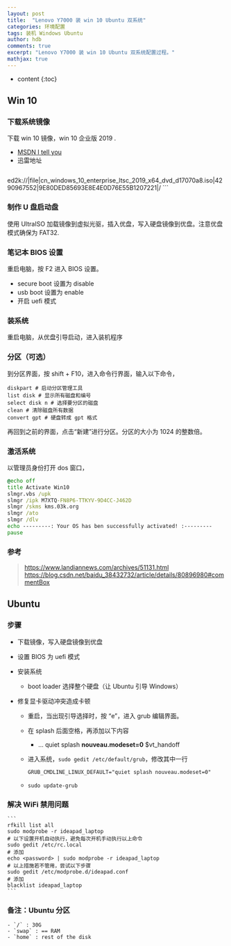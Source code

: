 ```yaml
---
layout: post
title:  "Lenovo Y7000 装 win 10 Ubuntu 双系统"
categories: 环境配置
tags: 装机 Windows Ubuntu 
author: hdb
comments: true
excerpt: "Lenovo Y7000 装 win 10 Ubuntu 双系统配置过程。"
mathjax: true
---
```


* content
{:toc}

## Win 10

### 下载系统镜像

下载 win 10 镜像，win 10 企业版 2019 . 
- [MSDN I tell you](https://msdn.itellyou.cn/)
- 迅雷地址
	```
ed2k://|file|cn_windows_10_enterprise_ltsc_2019_x64_dvd_d17070a8.iso|4290967552|9E80DED85693E8E4E0D76E55B1207221|/
	```

### 制作 U 盘启动盘

使用 UltraISO 加载镜像到虚拟光驱，插入优盘，写入硬盘镜像到优盘。注意优盘模式确保为 FAT32.

### 笔记本 BIOS 设置

重启电脑，按 F2 进入 BIOS 设置。

- secure boot 设置为 disable
- usb boot 设置为 enable
- 开启 uefi 模式

### 装系统

重启电脑，从优盘引导启动，进入装机程序

### 分区（可选）

到分区界面，按 shift + F10，进入命令行界面，输入以下命令，

```
diskpart # 启动分区管理工具
list disk # 显示所有磁盘和编号
select disk n # 选择要分区的磁盘
clean # 清除磁盘所有数据
convert gpt # 硬盘转成 gpt 格式
```

再回到之前的界面，点击“新建”进行分区。分区的大小为 1024 的整数倍。

### 激活系统


以管理员身份打开 dos 窗口，
```bat
@echo off
title Activate Win10
slmgr.vbs /upk
slmgr /ipk M7XTQ-FN8P6-TTKYV-9D4CC-J462D
slmgr /skms kms.03k.org
slmgr /ato
slmgr /dlv
echo ---------: Your OS has ben successfully activated! :---------
pause
```

### 参考

>https://www.landiannews.com/archives/51131.html<br>https://blog.csdn.net/baidu_38432732/article/details/80896980#commentBox

## Ubuntu

### 步骤

- 下载镜像，写入硬盘镜像到优盘
- 设置 BIOS 为 uefi 模式
- 安装系统
  
    - boot loader 选择整个硬盘（让 Ubuntu 引导 Windows） 
- 修复显卡驱动冲突造成卡顿
    - 重启，当出现引导选择时，按 “e”，进入 grub 编辑界面。
    - 在 splash 后面空格，再添加以下内容
      
        - ... quiet splash **nouveau.modeset=0** $vt_handoff
    - 进入系统，`sudo gedit /etc/default/grub`，修改其中一行
        ```
        GRUB_CMDLINE_LINUX_DEFAULT="quiet splash nouveau.modeset=0"
        ```
    - `sudo update-grub`

### 解决 WiFi 禁用问题
    ```
    rfkill list all
    sudo modprobe -r ideapad_laptop
    # 以下设置开机自动执行，避免每次开机手动执行以上命令
    sudo gedit /etc/rc.local
    # 添加
    echo <password> | sudo modprobe -r ideapad_laptop
    # 以上措施若不管用，尝试以下步骤
    sudo gedit /etc/modprobe.d/ideapad.conf
    # 添加
    blacklist ideapad_laptop
    ```

### 备注：Ubuntu 分区
    - `/` : 30G
    - `swap` : == RAM
    - `home` : rest of the disk